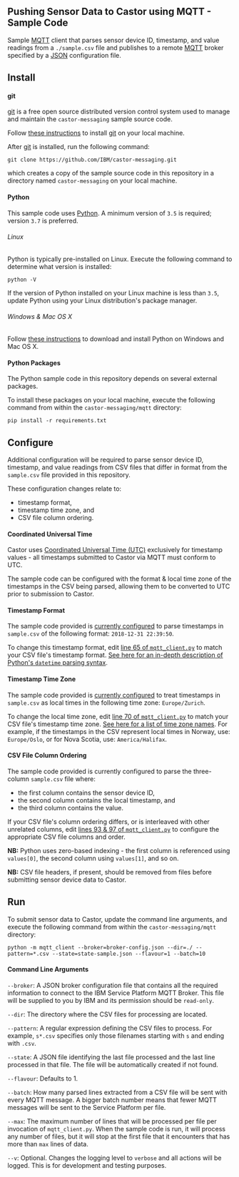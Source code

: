 ## Pushing Sensor Data to Castor using MQTT - Sample Code

Sample [MQTT](http://mqtt.org/) client that parses sensor device ID, timestamp, and value readings from a `./sample.csv` file 
and publishes to a remote [MQTT](http://mqtt.org/) broker specified by a [JSON](https://www.json.org/) configuration file.

## Install

#### git

[git](https://git-scm.com/) is a free open source distributed version control system used to manage and maintain the 
`castor-messaging` sample source code.

Follow [these instructions](https://git-scm.com/book/en/v2/Getting-Started-Installing-Git) to install 
[git](https://git-scm.com/) on your local machine.

After [git](https://git-scm.com/) is installed, run the following command:

```
git clone https://github.com/IBM/castor-messaging.git
```

which creates a copy of the sample source code in this repository in a directory named `castor-messaging` on your local machine.

#### Python

This sample code uses [Python](https://www.python.org/). A minimum version of `3.5` is required; version `3.7` is preferred.

###### Linux
Python is typically pre-installed on Linux. Execute the following command to determine what version is installed:

```
python -V 
```

If the version of Python installed on your Linux machine is less than `3.5`, update Python using your Linux distribution's package manager. 

###### Windows & Mac OS X

Follow [these instructions](https://www.python.org/downloads/) to download and install Python on Windows and Mac OS X. 



#### Python Packages
The Python sample code in this repository depends on several external packages.

To install these packages on your local machine, execute the following command from within the `castor-messaging/mqtt` directory:

```
pip install -r requirements.txt
```

## Configure

Additional configuration will be required to parse sensor device ID, timestamp, and value readings from CSV files that 
differ in format from the `sample.csv` file provided in this repository.

These configuration changes relate to:
- timestamp format,
- timestamp time zone, and
- CSV file column ordering.

#### Coordinated Universal Time 

Castor uses [Coordinated Universal Time (UTC)](https://en.wikipedia.org/wiki/Coordinated_Universal_Time) exclusively for timestamp values - all timestamps submitted to Castor via MQTT must conform to UTC.

The sample code can be configured with the format & local time zone of the timestamps in the CSV being parsed, allowing them to 
be converted to UTC prior to submission to Castor.

#### Timestamp Format

The sample code provided is [currently configured](https://github.com/IBM/castor-messaging/blob/dff155f2b6b2202a1bf9e48a0484502ce3e17dfd/mqtt/mqtt_client.py#L65) 
to parse timestamps in `sample.csv` of the following format: `2018-12-31 22:39:50`.

To change this timestamp format, edit [line 65 of `mqtt_client.py`](https://github.com/IBM/castor-messaging/blob/dff155f2b6b2202a1bf9e48a0484502ce3e17dfd/mqtt/mqtt_client.py#L65) 
to match your CSV file's timestamp format. [See here for an in-depth description of Python's `datetime` parsing syntax](https://docs.python.org/3/library/datetime.html#strftime-strptime-behavior).

#### Timestamp Time Zone

The sample code provided is [currently configured](https://github.com/IBM/castor-messaging/blob/dff155f2b6b2202a1bf9e48a0484502ce3e17dfd/mqtt/mqtt_client.py#L70) to treat timestamps in `sample.csv` as local times in the following time zone: `Europe/Zurich`.

To change the local time zone, edit [line 70 of `mqtt_client.py`](https://github.com/IBM/castor-messaging/blob/dff155f2b6b2202a1bf9e48a0484502ce3e17dfd/mqtt/mqtt_client.py#L70) 
to match your CSV file's timestamp time zone. [See here for a list of time zone names](https://en.wikipedia.org/wiki/List_of_tz_database_time_zones). For example, if the timestamps in the CSV represent local times in Norway, use: `Europe/Oslo`, or for Nova Scotia, use: `America/Halifax`.

#### CSV File Column Ordering

The sample code provided is currently configured to parse the three-column `sample.csv` file where:
 - the first column contains the sensor device ID,
 - the second column contains the local timestamp, and
 - the third column contains the value.
 
 If your CSV file's column ordering differs, or is interleaved with other unrelated columns, edit 
 [lines 93 & 97 of `mqtt_client.py`](https://github.com/IBM/castor-messaging/blob/dff155f2b6b2202a1bf9e48a0484502ce3e17dfd/mqtt/mqtt_client.py#L93-L97)
 to configure the appropriate CSV file columns and order.
 
**NB:** Python uses zero-based indexing - the first column is referenced using `values[0]`, the second column using `values[1]`, and so on.

**NB:** CSV file headers, if present, should be removed from  files before submitting sensor device data to Castor. 
 
## Run 

To submit sensor data to Castor, update the command line arguments, and execute the following command from 
within the `castor-messaging/mqtt` directory:

```
python -m mqtt_client --broker=broker-config.json --dir=./ --pattern=*.csv --state=state-sample.json --flavour=1 --batch=10 
```

#### Command Line Arguments

`--broker`: 
A JSON broker configuration file that contains all the required information to connect to the IBM Service Platform MQTT Broker. This file will be supplied to you by IBM and its permission should be `read-only`.

`--dir`: 
The directory where the CSV files for processing are located.

`--pattern`: A regular expression defining the CSV files to process. For example, `s*.csv` specifies only those filenames starting with `s` and ending with `.csv`.

`--state`:
A JSON file identifying the last file processed and the last line processed in that file. The file will be automatically created if not found.

`--flavour`:
Defaults to 1.

`--batch`:
How many parsed lines extracted from a CSV file will be sent with every MQTT message. A bigger batch number means that fewer MQTT messages will be sent to the Service Platform per file.

`--max`:
The maximum number of lines that will be processed per file per invocation of `mqtt_client.py`. When the sample code is run, it will process any number of files, but it will stop at the first file that it encounters that has more than `max` lines of data.

`--v`:
Optional. Changes the logging level to `verbose` and all actions will be logged. This is for development and testing purposes.




